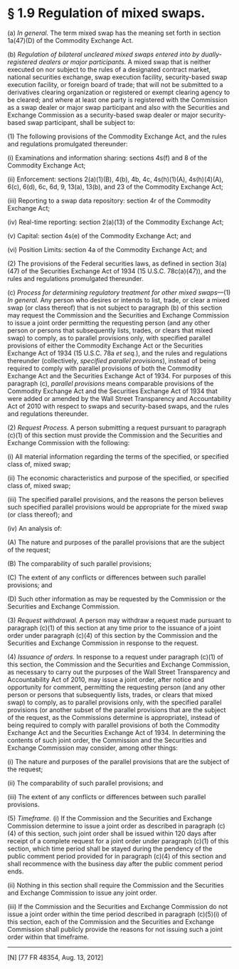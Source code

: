 # § 1.9   Regulation of mixed swaps.

(a) *In general.* The term mixed swap has the meaning set forth in section 1a(47)(D) of the Commodity Exchange Act.


(b) *Regulation of bilateral uncleared mixed swaps entered into by dually-registered dealers or major participants.* A mixed swap that is neither executed on nor subject to the rules of a designated contract market, national securities exchange, swap execution facility, security-based swap execution facility, or foreign board of trade; that will not be submitted to a derivatives clearing organization or registered or exempt clearing agency to be cleared; and where at least one party is registered with the Commission as a swap dealer or major swap participant and also with the Securities and Exchange Commission as a security-based swap dealer or major security-based swap participant, shall be subject to:


(1) The following provisions of the Commodity Exchange Act, and the rules and regulations promulgated thereunder:


(i) Examinations and information sharing: sections 4s(f) and 8 of the Commodity Exchange Act;


(ii) Enforcement: sections 2(a)(1)(B), 4(b), 4b, 4c, 4s(h)(1)(A), 4s(h)(4)(A), 6(c), 6(d), 6c, 6d, 9, 13(a), 13(b), and 23 of the Commodity Exchange Act;


(iii) Reporting to a swap data repository: section 4r of the Commodity Exchange Act;


(iv) Real-time reporting: section 2(a)(13) of the Commodity Exchange Act;


(v) Capital: section 4s(e) of the Commodity Exchange Act; and


(vi) Position Limits: section 4a of the Commodity Exchange Act; and


(2) The provisions of the Federal securities laws, as defined in section 3(a)(47) of the Securities Exchange Act of 1934 (15 U.S.C. 78c(a)(47)), and the rules and regulations promulgated thereunder.


(c) *Process for determining regulatory treatment for other mixed swaps*—(1) *In general.* Any person who desires or intends to list, trade, or clear a mixed swap (or class thereof) that is not subject to paragraph (b) of this section may request the Commission and the Securities and Exchange Commission to issue a joint order permitting the requesting person (and any other person or persons that subsequently lists, trades, or clears that mixed swap) to comply, as to parallel provisions only, with specified parallel provisions of either the Commodity Exchange Act or the Securities Exchange Act of 1934 (15 U.S.C. 78a *et seq.*), and the rules and regulations thereunder (collectively, *specified parallel provisions*), instead of being required to comply with parallel provisions of both the Commodity Exchange Act and the Securities Exchange Act of 1934. For purposes of this paragraph (c), *parallel provisions* means comparable provisions of the Commodity Exchange Act and the Securities Exchange Act of 1934 that were added or amended by the Wall Street Transparency and Accountability Act of 2010 with respect to swaps and security-based swaps, and the rules and regulations thereunder.


(2) *Request Process.* A person submitting a request pursuant to paragraph (c)(1) of this section must provide the Commission and the Securities and Exchange Commission with the following:


(i) All material information regarding the terms of the specified, or specified class of, mixed swap;


(ii) The economic characteristics and purpose of the specified, or specified class of, mixed swap;


(iii) The specified parallel provisions, and the reasons the person believes such specified parallel provisions would be appropriate for the mixed swap (or class thereof); and


(iv) An analysis of:


(A) The nature and purposes of the parallel provisions that are the subject of the request;


(B) The comparability of such parallel provisions;


(C) The extent of any conflicts or differences between such parallel provisions; and


(D) Such other information as may be requested by the Commission or the Securities and Exchange Commission.


(3) *Request withdrawal.* A person may withdraw a request made pursuant to paragraph (c)(1) of this section at any time prior to the issuance of a joint order under paragraph (c)(4) of this section by the Commission and the Securities and Exchange Commission in response to the request.


(4) *Issuance of orders.* In response to a request under paragraph (c)(1) of this section, the Commission and the Securities and Exchange Commission, as necessary to carry out the purposes of the Wall Street Transparency and Accountability Act of 2010, may issue a joint order, after notice and opportunity for comment, permitting the requesting person (and any other person or persons that subsequently lists, trades, or clears that mixed swap) to comply, as to parallel provisions only, with the specified parallel provisions (or another subset of the parallel provisions that are the subject of the request, as the Commissions determine is appropriate), instead of being required to comply with parallel provisions of both the Commodity Exchange Act and the Securities Exchange Act of 1934. In determining the contents of such joint order, the Commission and the Securities and Exchange Commission may consider, among other things:


(i) The nature and purposes of the parallel provisions that are the subject of the request;


(ii) The comparability of such parallel provisions; and


(iii) The extent of any conflicts or differences between such parallel provisions.


(5) *Timeframe.* (i) If the Commission and the Securities and Exchange Commission determine to issue a joint order as described in paragraph (c)(4) of this section, such joint order shall be issued within 120 days after receipt of a complete request for a joint order under paragraph (c)(1) of this section, which time period shall be stayed during the pendency of the public comment period provided for in paragraph (c)(4) of this section and shall recommence with the business day after the public comment period ends.


(ii) Nothing in this section shall require the Commission and the Securities and Exchange Commission to issue any joint order.


(iii) If the Commission and the Securities and Exchange Commission do not issue a joint order within the time period described in paragraph (c)(5)(i) of this section, each of the Commission and the Securities and Exchange Commission shall publicly provide the reasons for not issuing such a joint order within that timeframe.



---

[N] [77 FR 48354, Aug. 13, 2012]




